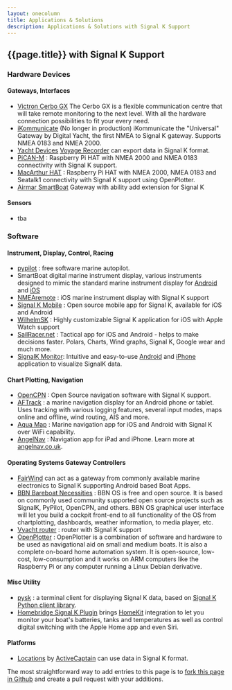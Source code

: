 ```yaml
---
layout: onecolumn
title: Applications & Solutions
description: Applications & Solutions with Signal K Support
---
```


## {{page.title}} with Signal K Support

### Hardware Devices

#### Gateways, Interfaces
- [Victron Cerbo GX](https://www.victronenergy.com/communication-centres/cerbo-gx) The Cerbo GX is a flexible communication centre that will take remote monitoring to the next level. With all the hardware connection possibilities to fit your every need.
- [iKommunicate](https://ikommunicate.com/) (No longer in production) iKommunicate the "Universal" Gateway by Digital Yacht, the first NMEA to Signal K gateway. Supports NMEA 0183 and NMEA 2000.
- [Yacht Devices](http://www.yachtd.com) [Voyage Recorder](http://www.yachtd.com/products/recorder.html) can export data in Signal K format.
- [PiCAN-M](http://skpang.co.uk/catalog/picanm-with-nmea-0183-and-nmea-2000-connection-3a-smps-p-1599.html) : Raspberry Pi HAT with NMEA 2000 and NMEA 0183 connectivity with Signal K support.
- [MacArthur HAT](https://macarthur-hat-documentation.readthedocs.io/en/latest/) : Raspberry Pi HAT with NMEA 2000, NMEA 0183 and Seatalk1 connectivity with Signal K support using OpenPlotter.
- [Airmar SmartBoat](https://www.airmar.com/Catalog/SmartBoat-SmartFlex) Gateway with ability add extension for Signal K
  
#### Sensors
- tba
  
### Software
#### Instrument, Display, Control, Racing
- [pypilot](http://pypilot.org/) : free software marine autopilot.
- SmartBoat digital marine instrument display, various instruments designed to mimic the standard marine instrument display for [Android](https://play.google.com/store/apps/details?id=com.smartboatnetwork.smartboat) and [iOS](https://itunes.apple.com/us/app/smartboat/id1299526775)
- [NMEAremote](http://www.zapfware.de/en/products/nmearemote/) : iOS marine instrument display with Signal K support
- [Signal K Mobile](https://github.com/itemir/signalk-mobile) : Open source mobile app for Signal K, available for iOS and Android
- [WilhelmSK](https://itunes.apple.com/us/app/wilhelmsk/id1150499484?mt=8) : Highly customizable Signal K application for iOS with Apple Watch support
- [SailRacer.net](http://sailracer.net) : Tactical app for iOS and Android - helps to make decisions faster. Polars, Charts, Wind graphs, Signal K, Google wear and much more.
- [SignalK Monitor](https://www.youtube.com/watch?v=X8VbkD8WYV8): Intuitive and easy-to-use [Android](https://play.google.com/store/apps/details?id=com.belmille.signalkflutter) and [iPhone](https://apps.apple.com/fi/app/signalk-monitor/id1534189860) application to visualize SignalK data.
  
#### Chart Plotting, Navigation
- [OpenCPN](https://opencpn.org/) : Open Source navigation software with Signal K support.
- [AFTrack](http://afischer-online.de/and/aftrack/) : a marine navigation display for an Android phone or tablet. Uses tracking with various logging features, several input modes, maps online and offline, wind routing, AIS and more.
- [Aqua Map](http://www.globalaquamaps.com) : Marine navigation app for iOS and Android with Signal K over WiFi capability.
- [AngelNav](https://www.angelnav.co.uk/) : Navigation app for iPad and iPhone. Learn more at [angelnav.co.uk](https://www.angelnav.co.uk/).
  
#### Operating Systems Gateway Controllers
- [FairWind](http://fairwind.uniparthenope.it) can act as a gateway from commonly available marine electronics to
  Signal&nbsp;K supporting Android based Boat Apps.
- [BBN Bareboat Necessities](https://bareboat-necessities.github.io/) : BBN OS is free and open source. It is based on commonly used community supported open source projects such as SignalK, PyPilot, OpenCPN, and others. BBN OS graphical user interface will let you build a cockpit front-end to all functionality of the OS from chartplotting, dashboards, weather information, to media player, etc.
- [Vyacht router](http://vyacht.net/) : router with Signal K support
- [OpenPlotter](https://openplotter.readthedocs.io/latest/description/what_is_openplotter.html) : OpenPlotter is a combination of software and hardware to be used as navigational aid on small and medium boats. It is also a complete on-board home automation system. It is open-source, low-cost, low-consumption and it works on ARM computers like the Raspberry Pi or any computer running a Linux Debian derivative.
  
#### Misc Utility
- [pysk](https://github.com/ph1l/pysk) : a terminal client for displaying Signal K data, based on [Signal K Python client library](https://github.com/ph1l/python-signalk-client).
- [Homebridge Signal K Plugin](https://www.npmjs.com/package/homebridge-signalk) brings [HomeKit](https://www.apple.com/ios/home/) integration to let you monitor your boat's batteries, tanks and temperatures as well as control digital switching with the Apple Home app and even Siri.

#### Platforms
- [Locations](https://activecaptain.com/locations/index.php) by [ActiveCaptain](https://activecaptain.com/index.php) can use data in Signal K format.



The most straightforward way to add entries to this page is to
[fork this page in Github](https://github.com/SignalK/signalk.github.io/blob/master/solutions.md) and
create a pull request with your additions.
